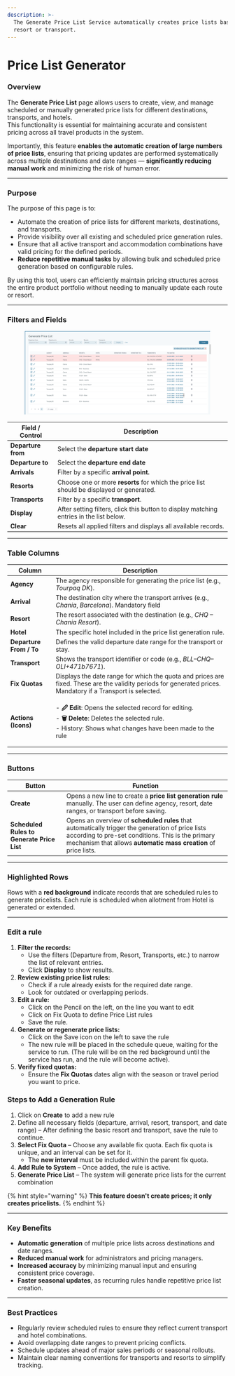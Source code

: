 ```yaml
---
description: >-
  The Generate Price List Service automatically creates price lists based on a
  resort or transport.
---
```


# Price List Generator

### **Overview**

The **Generate Price List** page allows users to create, view, and manage scheduled or manually generated price lists for different destinations, transports, and hotels.\
This functionality is essential for maintaining accurate and consistent pricing across all travel products in the system.

Importantly, this feature **enables the automatic creation of large numbers of price lists**, ensuring that pricing updates are performed systematically across multiple destinations and date ranges — **significantly reducing manual work** and minimizing the risk of human error.

***

### **Purpose**

The purpose of this page is to:

* Automate the creation of price lists for different markets, destinations, and transports.
* Provide visibility over all existing and scheduled price generation rules.
* Ensure that all active transport and accommodation combinations have valid pricing for the defined periods.
* **Reduce repetitive manual tasks** by allowing bulk and scheduled price generation based on configurable rules.

By using this tool, users can efficiently maintain pricing structures across the entire product portfolio without needing to manually update each route or resort.

***

### **Filters and Fields**

<figure><img src=".gitbook/assets/image (1).png" alt=""><figcaption></figcaption></figure>

| **Field / Control** | **Description**                                                                           |
| ------------------- | ----------------------------------------------------------------------------------------- |
| **Departure from**  | Select the **departure start date**                                                       |
| **Departure to**    | Select the **departure end date**                                                         |
| **Arrivals**        | Filter by a specific **arrival point.**                                                   |
| **Resorts**         | Choose one or more **resorts** for which the price list should be displayed or generated. |
| **Transports**      | Filter by a specific **transport**.                                                       |
| **Display**         | After setting filters, click this button to display matching entries in the list below.   |
| **Clear**           | Resets all applied filters and displays all available records.                            |

***

### **Table Columns**

| **Column**              | **Description**                                                                                                                                                                                   |
| ----------------------- | ------------------------------------------------------------------------------------------------------------------------------------------------------------------------------------------------- |
| **Agency**              | The agency responsible for generating the price list (e.g., _Tourpaq DK_).                                                                                                                        |
| **Arrival**             | The destination city where the transport arrives (e.g., _Chania_, _Barcelona_). Mandatory field                                                                                                   |
| **Resort**              | The resort associated with the destination (e.g., _CHQ – Chania Resort_).                                                                                                                         |
| **Hotel**               | The specific hotel included in the price list generation rule.                                                                                                                                    |
| **Departure From / To** | Defines the valid departure date range for the transport or stay.                                                                                                                                 |
| **Transport**           | Shows the transport identifier or code (e.g., _BLL–CHQ–OLI+471b7671_).                                                                                                                            |
| **Fix Quotas**          | Displays the date range for which the quota and prices are fixed. These are the validity periods for generated prices. Mandatory if a Transport is selected.                                      |
| **Actions (Icons)**     | <p>- <strong>🖉 Edit</strong>: Opens the selected record for editing.<br>- <strong>🗑 Delete</strong>: Deletes the selected rule.<br>- History: Shows what changes have been made to the rule</p> |

***

### **Buttons**

| **Button**                                 | **Function**                                                                                                                                                                                                             |
| ------------------------------------------ | ------------------------------------------------------------------------------------------------------------------------------------------------------------------------------------------------------------------------ |
| **Create**                                 | Opens a new line to create a **price list generation rule** manually. The user can define agency, resort, date ranges, or transport before saving.                                                                       |
| **Scheduled Rules to Generate Price List** | Opens an overview of **scheduled rules** that automatically trigger the generation of price lists according to pre-set conditions. This is the primary mechanism that allows **automatic mass creation** of price lists. |

***

### **Highlighted Rows**

Rows with a **red background** indicate records that are scheduled rules to generate pricelists. Each rule is scheduled when allotment from Hotel is generated or extended.

***

### **Edit a rule**

1. **Filter the records:**
   * Use the filters (Departure from, Resort, Transports, etc.) to narrow the list of relevant entries.
   * Click **Display** to show results.
2. **Review existing price list rules:**
   * Check if a rule already exists for the required date range.
   * Look for outdated or overlapping periods.
3. **Edit a rule:**
   * Click on the Pencil on the left, on the line you want to edit
   * Click on Fix Quota to define Price List rules
   * Save the rule.
4. **Generate or regenerate price lists:**
   * Click on the Save icon on the left to save the rule
   * The new rule will be placed in the schedule queue, waiting for the service to run. (The rule will be on the red background until the service has run, and the rule will become active).
5. **Verify fixed quotas:**
   * Ensure the **Fix Quotas** dates align with the season or travel period you want to price.

### **Steps to Add a Generation Rule**

1. Click on **Create** to add a new rule
2. Define all necessary fields (departure, arrival, resort, transport, and date range)  – After defining the basic resort and transport, save the rule to continue.
3. **Select Fix Quota** – Choose any available fix quota. Each fix quota is unique, and an interval can be set for it.
   * The **new interval** must be included within the parent fix quota.
4. **Add Rule to System** – Once added, the rule is active.
5. **Generate Price List** – The system will generate price lists for the current combination&#x20;

{% hint style="warning" %}
**This feature doesn't create prices; it only creates pricelists.**
{% endhint %}

***

### **Key Benefits**

* **Automatic generation** of multiple price lists across destinations and date ranges.
* **Reduced manual work** for administrators and pricing managers.
* **Increased accuracy** by minimizing manual input and ensuring consistent price coverage.
* **Faster seasonal updates**, as recurring rules handle repetitive price list creation.

***

### **Best Practices**

* Regularly review scheduled rules to ensure they reflect current transport and hotel combinations.
* Avoid overlapping date ranges to prevent pricing conflicts.
* Schedule updates ahead of major sales periods or seasonal rollouts.
* Maintain clear naming conventions for transports and resorts to simplify tracking.
